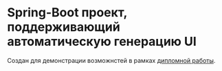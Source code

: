 # Spring-Boot проект, поддерживающий автоматическую генерацию UI
Создан для демонстрации возможнстей в рамках [дипломной работы](https://github.com/Puroktor/ui-generator).
